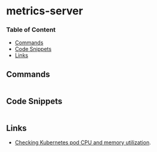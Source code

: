 # metrics-server

### Table of Content
* [Commands](#commands)
* [Code Snippets](#code-snippets)
* [Links](#links)

## Commands
```
```

## Code Snippets
```bash
```

## Links
* [Checking Kubernetes pod CPU and memory utilization](https://stackoverflow.com/questions/54531646/checking-kubernetes-pod-cpu-and-memory-utilization).
